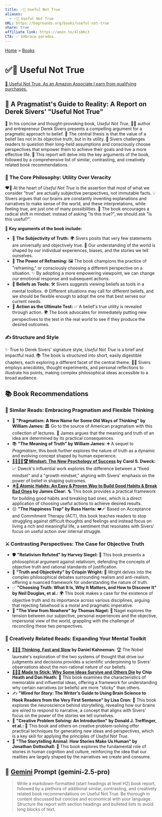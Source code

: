 ```yaml
---
title: ✅🤔 Useful Not True
aliases:
  - ✅🤔 Useful Not True
URL: https://bagrounds.org/books/useful-not-true
share: true
affiliate link: https://amzn.to/4lsbKc3
CTA: ✅ Embrace paradox.
---
```

[Home](../index.md) > [Books](./index.md)  
# ✅🤔 Useful Not True  
[🛒 Useful Not True. As an Amazon Associate I earn from qualifying purchases.](https://amzn.to/4lsbKc3)  
  
## 🧭 A Pragmatist's Guide to Reality: A Report on Derek Sivers' "Useful Not True"  
  
📖 In his concise and thought-provoking book, *Useful Not True*, 👨‍💼 author and entrepreneur Derek Sivers presents a compelling argument for a pragmatic approach to belief. 🔑 The central thesis is that the value of a belief lies not in its objective truth, but in its utility. 🤔 Sivers challenges readers to question their long-held assumptions and consciously choose perspectives that empower them to achieve their goals and live a more effective life. 📝 This report will delve into the key arguments of the book, followed by a comprehensive list of similar, contrasting, and creatively related book recommendations.  
  
### 🧠 The Core Philosophy: Utility Over Veracity  
  
❤️‍🔥 At the heart of *Useful Not True* is the assertion that most of what we consider "true" are actually subjective perspectives, not immutable facts. 💡 Sivers argues that our brains are constantly inventing explanations and narratives to make sense of the world, and these interpretations, while feeling true, are just one of many possibilities. 🔄 The book encourages a radical shift in mindset: instead of asking "Is this true?", we should ask "Is this useful?".  
  
**🔑 Key arguments of the book include:**  
  
* 🤔 **The Subjectivity of Truth:** 🌍 Sivers posits that very few statements are universally and objectively true. 👤 Our understanding of the world is shaped by our individual experiences, biases, and the stories we tell ourselves.  
* 💪 **The Power of Reframing:** 🖼️ The book champions the practice of "reframing," or consciously choosing a different perspective on a situation. ✨ By adopting a more empowering viewpoint, we can change our emotional response and subsequent actions.  
* 🧰 **Beliefs as Tools:** 🛠️ Sivers suggests viewing beliefs as tools in a mental toolbox. ⚙️ Different situations may call for different beliefs, and we should be flexible enough to adopt the one that best serves our current needs.  
* 🚀 **Action as the Ultimate Test:** ✅ A belief's true utility is revealed through action. 🌍 The book advocates for immediately putting new perspectives to the test in the real world to see if they produce the desired outcomes.  
  
### ✍️ Structure and Style  
  
✨ True to Derek Sivers' signature style, *Useful Not True* is a brief and impactful read. 📚 The book is structured into short, easily digestible chapters, each exploring a different facet of the central theme. 👨‍🏫 Sivers employs anecdotes, thought experiments, and personal reflections to illustrate his points, making complex philosophical ideas accessible to a broad audience.  
  
## 📚 Book Recommendations  
  
### 🤝 Similar Reads: Embracing Pragmatism and Flexible Thinking  
  
* 📜 **"Pragmatism: A New Name for Some Old Ways of Thinking" by William James:** 🏛️ Go to the source of American pragmatism with this collection of lectures. 🧠 James argues that the meaning and truth of an idea are determined by its practical consequences.  
* 📚 **"The Meaning of Truth" by William James:** ➕ A sequel to *Pragmatism*, this book further explores the nature of truth as a dynamic and evolving concept shaped by human experience.  
* **[🌱🧘🏼‍♀️🏆 Mindset: The New Psychology of Success](./mindset.md) by Carol S. Dweck:** 📈 Dweck's influential work explores the difference between a "fixed mindset" and a "growth mindset," aligning with Sivers' emphasis on the power of belief in shaping outcomes.  
* **[⚛️🔄 Atomic Habits: An Easy & Proven Way to Build Good Habits & Break Bad Ones](./atomic-habits.md) by James Clear:** 🪜 This book provides a practical framework for building good habits and breaking bad ones, which is a direct application of choosing useful actions to achieve desired results.  
* 😔 **"The Happiness Trap" by Russ Harris:** ❤️‍🩹 Based on Acceptance and Commitment Therapy (ACT), this book teaches readers to stop struggling against difficult thoughts and feelings and instead focus on living a rich and meaningful life, a sentiment that resonates with Sivers' focus on useful action over internal struggle.  
  
### ⚔️ Contrasting Perspectives: The Case for Objective Truth  
  
* 🛡️ **"Relativism Refuted" by Harvey Siegel:** 🚫 This book presents a philosophical argument against relativism, defending the concepts of objective truth and rational standards of justification.  
* 🤔 **"Truth and Objectivity" by Crispin Wright:** 🔬 Wright delves into the complex philosophical debates surrounding realism and anti-realism, offering a nuanced framework for understanding the nature of truth.  
* ✅ **"Choosing Truth: What It Is, Why It Matters, and How to Discover It" by Neil Douglas, et al.:** 🌍 This book makes a case for the existence of objective truth and its importance across various disciplines, arguing that rejecting falsehood is a moral and pragmatic imperative.  
* 🔭 **"The View from Nowhere" by Thomas Nagel:** 👤 Nagel explores the tension between our subjective, personal experiences and the objective, impersonal view of the world, grappling with the challenge of reconciling these two perspectives.  
  
### 🎨 Creatively Related Reads: Expanding Your Mental Toolkit  
  
* **[🤔🐇🐢 Thinking, Fast and Slow](./thinking-fast-and-slow.md) by Daniel Kahneman:** 🏆 The Nobel laureate's exploration of the two systems of thought that drive our judgments and decisions provides a scientific underpinning to Sivers' observations about the non-rational nature of our beliefs.  
* **[🧠🌱💀 Made to Stick: Why Some Ideas Survive and Others Die](./made-to-stick.md) by Chip Heath and Dan Heath:** 📌 This book examines the characteristics of memorable and influential ideas, offering a framework for understanding why certain narratives (or beliefs) are more "sticky" than others.  
* ✍️ **"Wired for Story: The Writer's Guide to Using Brain Science to Hook Readers from the Very First Sentence" by Lisa Cron:** 🧬 This book explores the neuroscience behind storytelling, revealing how our brains are wired to respond to narrative, a concept that aligns with Sivers' focus on the power of the stories we tell ourselves.  
* 🧩 **"Creative Problem Solving: An Introduction" by Donald J. Treffinger, et al.:** 🚀 This book and others on creative problem-solving offer practical techniques for generating new ideas and perspectives, which is a key skill for applying the principles of *Useful Not True*.  
* 🐒 **"The Storytelling Animal: How Stories Make Us Human" by Jonathan Gottschall:** 📖 This book explores the fundamental role of stories in human cognition and culture, reinforcing the idea that our realities are largely shaped by the narratives we create and consume.  
  
## 💬 [Gemini](../software/gemini.md) Prompt (gemini-2.5-pro)  
> Write a markdown-formatted (start headings at level H2) book report, followed by a plethora of additional similar, contrasting, and creatively related book recommendations on Useful Not True. Be thorough in content discussed but concise and economical with your language. Structure the report with section headings and bulleted lists to avoid long blocks of text.
